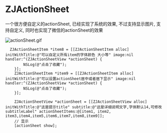 # ZJActionSheet
一个很方便自定义的actionSheet, 已经实现了系统的效果, 不过支持显示图片, 支持自定义, 同时也实现了微信的actionSheet的效果

![actionSheet.gif](http://upload-images.jianshu.io/upload_images/1271831-942eeccfe9762b2c.gif?imageMogr2/auto-orient/strip)


```
  ZJActionSheetItem *item8 = [[ZJActionSheetItem alloc] initWithTitle:@"可以自定义所有item的字体颜色 大小等" image:nil handler:^(ZJActionSheetView *actionSheet) {
        NSLog(@"点击了收藏");
    }];
    ZJActionSheetItem *item9 = [[ZJActionSheetItem alloc] initWithTitle:@"可以设置actionSheet居中或者居下显示" image:nil handler:^(ZJActionSheetView *actionSheet) {
        NSLog(@"点击了收藏");
    }];

    ZJActionSheetView *actionSheet = [[ZJActionSheetView alloc] initWithTitle:@"这是提示title" subtitle:@"这是详细说明文字,字体默认14,可修改subtitleLabel" actionSheetItems:@[item1, item2, item3,item4,item5,item6,item7,item8,item9]];
    // 显示
    [actionSheet show];
```